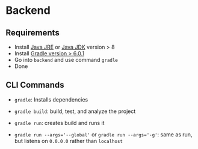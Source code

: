 # Backend

## Requirements

-   Install [Java JRE](https://www.java.com/de/download/win10.jsp) or [Java JDK](https://www.oracle.com/technetwork/java/javase/downloads/jdk11-downloads-5066655.html) version > 8
-   Install [Gradle version > 6.0.1](https://gradle.org/install/)
-   Go into `backend` and use command `gradle`
-   Done

## CLI Commands

-   `gradle`: Installs dependencies

-   `gradle build`: build, test, and analyze the project

-   `gradle run`: creates build and runs it

-   `gradle run --args='--global'` or `gradle run --args='-g'`: same as run, but listens on `0.0.0.0` rather than `localhost`
